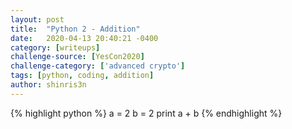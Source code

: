 ```yaml
---
layout: post
title:  "Python 2 - Addition"
date:   2020-04-13 20:40:21 -0400
category: [writeups]
challenge-source: [YesCon2020]
challenge-category: ['advanced crypto']
tags: [python, coding, addition]
author: shinris3n
---
```

{% highlight python %}
a = 2
b = 2
print a + b
{% endhighlight %}
